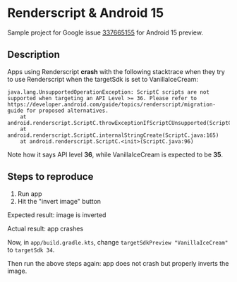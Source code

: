 # Renderscript & Android 15

Sample project for Google issue [337665155](https://issuetracker.google.com/issues/337665155) for Android 15 preview.

## Description

Apps using Renderscript **crash** with the following stacktrace when they try to use Renderscript when the targetSdk is set to VanillaIceCream:

```
java.lang.UnsupportedOperationException: ScriptC scripts are not supported when targeting an API Level >= 36. Please refer to https://developer.android.com/guide/topics/renderscript/migration-guide for proposed alternatives.
    at android.renderscript.ScriptC.throwExceptionIfScriptCUnsupported(ScriptC.java:123)
    at android.renderscript.ScriptC.internalStringCreate(ScriptC.java:165)
    at android.renderscript.ScriptC.<init>(ScriptC.java:96)
```

Note how it says API level **36**, while VanillaIceCream is expected to be **35**.

## Steps to reproduce

1. Run app
2. Hit the "invert image" button

Expected result: image is inverted

Actual result: app crashes

Now, in `app/build.gradle.kts`, change `targetSdkPreview "VanillaIceCream"` to `targetSdk 34`.

Then run the above steps again: app does not crash but properly inverts the image.
